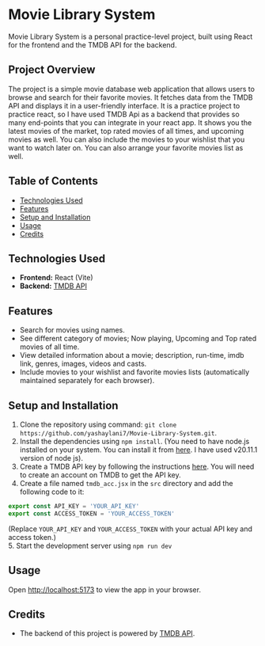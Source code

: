 # Movie Library System
Movie Library System is a personal practice-level project, built using React for the frontend and the TMDB API for the backend.


## Project Overview
The project is a simple movie database web application that allows users to browse and search for their favorite movies. It fetches data from the TMDB API and displays it in a user-friendly interface.
It is a practice project to practice react, so I have used TMDB Api as a backend that provides so many end-points that you can integrate in your react app.
It shows you the latest movies of the market, top rated movies of all times, and upcoming movies as well. You can also include the movies to your wishlist that you want to watch later on. You can also arrange your favorite movies list as well.


## Table of Contents
- [Technologies Used](#technologies-used)
- [Features](#features)
- [Setup and Installation](#setup-and-installation)
- [Usage](#usage)
- [Credits](#credits)


## Technologies Used
- **Frontend:** React (Vite)
- **Backend:** [TMDB API](https://developer.themoviedb.org/reference/intro/getting-started)


## Features
- Search for movies using names.
- See different category of movies; Now playing, Upcoming and Top rated movies of all time.
- View detailed information about a movie; description, run-time, imdb link, genres, images, videos and casts.
- Include movies to your wishlist and favorite movies lists (automatically maintained separately for each browser).


## Setup and Installation
1. Clone the repository using command: `git clone https://github.com/yashaylani7/Movie-Library-System.git`.
2. Install the dependencies using `npm install`. (You need to have node.js installed on your system. You can install it from [here](https://nodejs.org/en/download/). I have used v20.11.1 version of node js).
3. Create a TMDB API key by following the instructions [here](https://www.themoviedb.org/documentation/api). You will need to create an account on TMDB to get the API key.
4. Create a file named `tmdb_acc.jsx` in the `src` directory and add the following code to it:
```jsx
export const API_KEY = 'YOUR_API_KEY'
export const ACCESS_TOKEN = 'YOUR_ACCESS_TOKEN'
```
(Replace `YOUR_API_KEY` and `YOUR_ACCESS_TOKEN` with your actual API key and access token.)  
5. Start the development server using `npm run dev`


## Usage
Open [http://localhost:5173](http://localhost:5173) to view the app in your browser.


## Credits
- The backend of this project is powered by [TMDB API](https://www.themoviedb.org/documentation/api).
